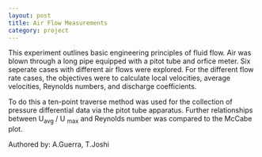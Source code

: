 ```yaml
---
layout: post
title: Air Flow Measurements
category: project
---
```


This experiment outlines basic engineering principles of fluid flow. Air was blown through a long pipe equipped with a pitot tube and orfice meter. Six seperate cases with different air flows were explored. For the different flow rate cases, the objectives were to calculate local velocities, average velocities, Reynolds numbers, and discharge coefficients.

To do this a ten-point traverse method was used for the collection of pressure differential data via the pitot tube apparatus. Further relationships between U<sub>avg</sub> / U <sub>max</sub> and Reynolds number was compared to the McCabe plot.

Authored by: A.Guerra, T.Joshi
